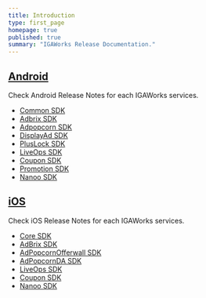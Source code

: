 ```yaml
---
title: Introduction
type: first_page
homepage: true
published: true
summary: "IGAWorks Release Documentation."
---
```


## [Android](/release-android-common.html)

 Check Android Release Notes for each IGAWorks services.

 * [Common SDK](/release-android-common.html)
 * [Adbrix SDK](/release-android-adbrix.html)
 * [Adpopcorn SDK](/release-android-adpopcorn.html)
 * [DisplayAd SDK](/release-android-displayad.html)
 * [PlusLock SDK](/release-android-pluslock.html)
 * [LiveOps SDK](/release-android-liveops.html)
 * [Coupon SDK](/release-android-coupon.html)
 * [Promotion SDK](/release-android-promotion.html)
 * [Nanoo SDK](/release-android-nanoo.html)


## [iOS](/release-ios-core.html)

 Check iOS Release Notes for each IGAWorks services.

 * [Core SDK](/release-ios-core.html)
 * [AdBrix SDK](/release-ios-adbrix.html)
 * [AdPopcornOfferwall SDK](/release-ios-adpopcornofferwall.html)
 * [AdPopcornDA SDK](/release-ios-adpopcornda.html)
 * [LiveOps SDK](/release-ios-liveops.html)
 * [Coupon SDK](/release-ios-coupon.html)
 * [Nanoo SDK](/release-ios-nanoo.html)
